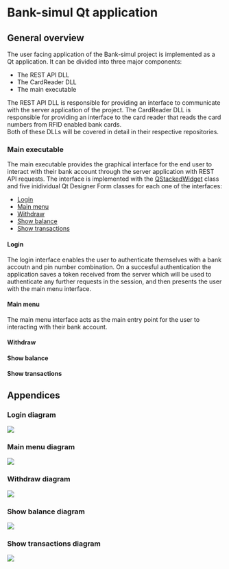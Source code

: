 # Bank-simul Qt application

## General overview

The user facing application of the Bank-simul project is implemented as a Qt application.
It can be divided into three major components:

- The REST API DLL
- The CardReader DLL
- The main executable

The REST API DLL is responsible for providing an interface to communicate with the server application of the project.
The CardReader DLL is responsible for providing an interface to the card reader that reads the card numbers from RFID enabled bank cards.<br>
Both of these DLLs will be covered in detail in their respective repositories.

### Main executable

The main executable provides the graphical interface for the end user to interact with their bank account through the server application with REST API requests.
The interface is implemented with the [QStackedWidget](https://doc.qt.io/qt-6/qstackedwidget.html) class and five inidividual Qt Designer Form classes for each one of the interfaces:

- [Login](#login-diagram)
- [Main menu](#main-menu-diagram)
- [Withdraw](#withdraw-diagram)
- [Show balance](#show-balance-diagram)
- [Show transactions](#show-transactions-diagram)

#### Login

The login interface enables the user to authenticate themselves with a bank accoutn and pin number combination. On a succesful authentication the application saves a token received from the server which will be used to authenticate any further requests in the session, and then presents the user with the main menu interface.

#### Main menu

The main menu interface acts as the main entry point for the user to interacting with their bank account.

#### Withdraw

#### Show balance

#### Show transactions

## Appendices

### Login diagram

![](doc/img/login.svg)

### Main menu diagram

![](doc/img/main-menu.svg)

### Withdraw diagram

![](doc/img/withdraw.svg)

### Show balance diagram

![](doc/img/show-balance.svg)

### Show transactions diagram

![](doc/img/show-transactions.svg)

